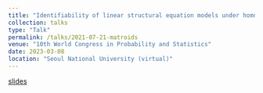 ```yaml
---
title: "Identifiability of linear structural equation models under homoscedastic errors using algebraic matroids"
collection: talks
type: "Talk"
permalink: /talks/2021-07-21-matroids
venue: "10th World Congress in Probability and Statistics"
date: 2023-03-08
location: "Seoul National University (virtual)"
---
```


[slides](../files/ABS-0282_Wu.pdf)

